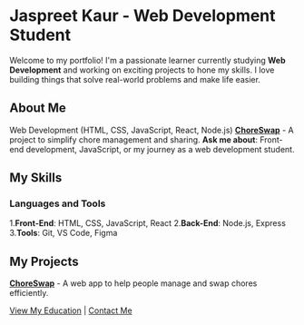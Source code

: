 # Jaspreet Kaur - Web Development Student

Welcome to my portfolio! I'm a passionate learner currently studying **Web Development** and working on exciting projects to hone my skills. I love building things that solve real-world problems and make life easier.

## About Me

 Web Development (HTML, CSS, JavaScript, React, Node.js)
 **[ChoreSwap](#)** - A project to simplify chore management and sharing.
**Ask me about**: Front-end development, JavaScript, or my journey as a web development student.


## My Skills

### Languages and Tools
1.**Front-End**: HTML, CSS, JavaScript, React
2.**Back-End**: Node.js, Express
3.**Tools**: Git, VS Code, Figma

## My Projects

**[ChoreSwap](#)** - A web app to help people manage and swap chores efficiently.

[View My Education](#) | [Contact Me](#)